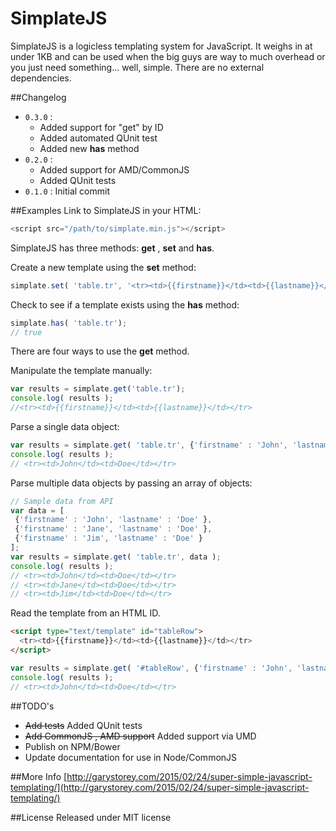 # SimplateJS
SimplateJS is a logicless templating system for JavaScript.  It weighs in at under 1KB and can be used when the big guys are way to much overhead or you just need something... well, simple. There are no external dependencies.

##Changelog

* ``0.3.0`` :
    * Added support for "get" by ID
    * Added automated QUnit test
    * Added new **has** method
* ``0.2.0`` : 
    * Added support for AMD/CommonJS
    * Added QUnit tests
* ``0.1.0`` :  Initial commit

##Examples
Link to SimplateJS in your HTML:

```javascript
<script src="/path/to/simplate.min.js"></script>
```

SimplateJS has three methods: **get** , **set** and **has**.

Create a new template using the **set** method:

```javascript
simplate.set( 'table.tr', '<tr><td>{{firstname}}</td><td>{{lastname}}</td></tr>' );
```
Check to see if a template exists using the **has** method:

```javascript
simplate.has( 'table.tr');
// true
```

There are four ways to use the **get** method.

Manipulate the template manually:

```javascript
var results = simplate.get('table.tr');
console.log( results );
//<tr><td>{{firstname}}</td><td>{{lastname}}</td></tr>
```
Parse a single data object:

```javascript
var results = simplate.get( 'table.tr', {'firstname' : 'John', 'lastname' : 'Doe' } );
console.log( results );
// <tr><td>John</td><td>Doe</td></tr>
```
Parse multiple data objects by passing an array of objects:

```javascript
// Sample data from API
var data = [
 {'firstname' : 'John', 'lastname' : 'Doe' },
 {'firstname' : 'Jane', 'lastname' : 'Doe' },
 {'firstname' : 'Jim', 'lastname' : 'Doe' }
];
var results = simplate.get( 'table.tr', data );
console.log( results );
// <tr><td>John</td><td>Doe</td></tr>
// <tr><td>Jane</td><td>Doe</td></tr>
// <tr><td>Jim</td><td>Doe</td></tr>
```

Read the template from an HTML ID.
```html
<script type="text/template" id="tableRow">
  <tr><td>{{firstname}}</td><td>{{lastname}}</td></tr>
</script>
```
```javascript
var results = simplate.get( '#tableRow', {'firstname' : 'John', 'lastname' : 'Doe' } );
console.log( results );
// <tr><td>John</td><td>Doe</td></tr>
```

##TODO's
 * ~~Add tests~~ Added QUnit tests
 * ~~Add CommonJS , AMD support~~  Added support via UMD
 * Publish on NPM/Bower
 * Update documentation for use in Node/CommonJS

##More Info
[http://garystorey.com/2015/02/24/super-simple-javascript-templating/](http://garystorey.com/2015/02/24/super-simple-javascript-templating/)

##License
Released under MIT license
